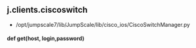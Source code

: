## j.clients.ciscoswitch

- /opt/jumpscale7/lib/JumpScale/lib/cisco_ios/CiscoSwitchManager.py

#### def get(host, login,password) 

